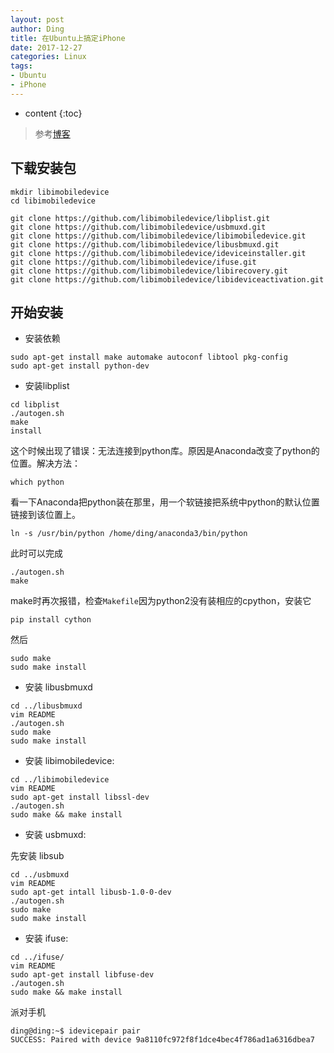 ```yaml
---
layout: post
author: Ding
title: 在Ubuntu上搞定iPhone
date: 2017-12-27
categories: Linux
tags:
- Ubuntu
- iPhone
---
```


* content
{:toc}

> 参考[博客](http://blog.csdn.net/fengzei886/article/details/53380009)






## 下载安装包


```
mkdir libimobiledevice
cd libimobiledevice

git clone https://github.com/libimobiledevice/libplist.git
git clone https://github.com/libimobiledevice/usbmuxd.git
git clone https://github.com/libimobiledevice/libimobiledevice.git
git clone https://github.com/libimobiledevice/libusbmuxd.git
git clone https://github.com/libimobiledevice/ideviceinstaller.git
git clone https://github.com/libimobiledevice/ifuse.git
git clone https://github.com/libimobiledevice/libirecovery.git
git clone https://github.com/libimobiledevice/libideviceactivation.git
```


## 开始安装

+ 安装依赖

```
sudo apt-get install make automake autoconf libtool pkg-config
sudo apt-get install python-dev
```
+ 安装libplist

```
cd libplist
./autogen.sh
make
install
```

这个时候出现了错误：无法连接到python库。原因是Anaconda改变了python的位置。解决方法：

```
which python
```

看一下Anaconda把python装在那里，用一个软链接把系统中python的默认位置链接到该位置上。

```
ln -s /usr/bin/python /home/ding/anaconda3/bin/python
```

此时可以完成

```
./autogen.sh
make
```

make时再次报错，检查`Makefile`因为python2没有装相应的cpython，安装它

```
pip install cython
```

然后

```
sudo make
sudo make install
```

+ 安装 libusbmuxd

```
cd ../libusbmuxd
vim README
./autogen.sh
sudo make
sudo make install
```

+ 安装 libimobiledevice:

```
cd ../libimobiledevice
vim README
sudo apt-get install libssl-dev
./autogen.sh
sudo make && make install
```

+ 安装 usbmuxd:

先安装 libsub

```
cd ../usbmuxd
vim README
sudo apt-get intall libusb-1.0-0-dev
./autogen.sh
sudo make
sudo make install
```

+ 安装 ifuse:

```
cd ../ifuse/
vim README
sudo apt-get install libfuse-dev
./autogen.sh
sudo make && make install
```


派对手机

```
ding@ding:~$ idevicepair pair
SUCCESS: Paired with device 9a8110fc972f8f1dce4bec4f786ad1a6316dbea7
```
